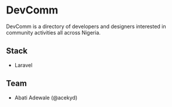 # DevComm

DevComm is a directory of developers and designers interested in community activities all across Nigeria.

## Stack
- Laravel


## Team

- Abati Adewale (@acekyd)